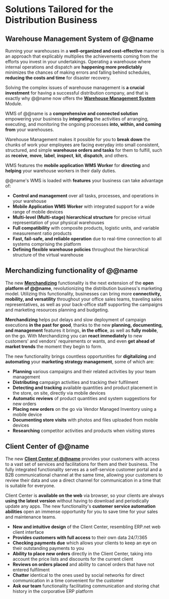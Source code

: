 # Solutions Tailored for the Distribution Business

## Warehouse Management System of @@name

Running your warehouses in a **well-organized and cost-effective** manner is an approach that explicably multiplies the achievements coming from the efforts you invest in your undertakings. 
Operating a warehouse where internal operations and dispatch are **happening more predictably** minimizes the chances of making errors and falling behind schedules, **reducing the costs and time** for disaster recovery.  

Solving the complex issues of warehouse management is **a crucial investment** for having a successful distribution company, and that is exactly why @@name now offers the **[Warehouse Management System](~/features/logistics/warehouse_management.md)** Module. 

WMS of @@name is a **comprehensive and connected solution** empowering your business by **integrating** the activities of arranging, executing, and monitoring the ongoing processes **into, within, and coming from** your warehouses.  

Warehouse Management makes it possible for you to **break down** the chunks of work your employees are facing everyday into small consistent, structured, and simple **warehouse orders and tasks** for them to fulfill, such as **receive**, **move**, **label**, **inspect**, **kit**, **dispatch**, and others.  

WMS features the **mobile application WMS Worker** for **directing** and **helping** your warehouse workers in their daily duties.  

@@name's WMS is loaded with **features** your business can take advantage of: 

* **Control and management** over all tasks, processes, and operations in your warehouse
* **Mobile Application WMS Worker** with integrated support for a wide range of mobile devices
* **Multi-level (Multi-stage) hierarchical structure** for precise virtual representation of your physical warehouses
* **Full compatibility** with composite products, logistic units, and variable measurement ratio products
* **Fast, fail-safe, and reliable operation** due to real-time connection to all systems comprising the platform
* **Defining flexible warehouse policies** throughout the hierarchical structure of the virtual warehouse

## Merchandizing functionality of @@name

The new **[Merchandizing](~/features/crm/merchandising.md)** functionality is the next extension of the **open platform of @@name**, revolutionizing the distribution business's marketing model. 
Utilizing this functionality, businesses can bring more **connectivity, mobility, and versatility** throughout your office sales teams, traveling sales representatives, as well as your back-office staff supporting the campaigns and marketing resources planning and budgeting.  

**Merchandizing** helps put delays and slow deployment of campaign executions **in the past for good**, thanks to the new **planning, documenting, and management** features it brings, **in the office**, as well as **fully mobile**, on the go. 
With Merchandizing you can **react immediately** to new customers' and vendors' requirements or wants, and even **get ahead of market trends** the moment they begin to form.  

The new functionality brings countless opportunities for **digitalizing** and **automating** your **marketing strategy management**, some of which are:

* **Planning** various campaigns and their related activities by your team management 
* **Distributing** campaign activities and tracking their fulfilment 
* **Detecting and tracking** available quantities and product placement in the store, on site, directly via mobile devices 
* **Automatic reviews** of product quantities and system suggestions for new orders 
* **Placing new orders** on the go via Vendor Managed Inventory using a mobile device
* **Documenting store visits** with photos and files uploaded from mobile devices
* **Researching** competitor activities and products when visiting stores

## Client Center of @@name

The new **[Client Center of @@name](~/features/crm/client-center.md)** provides your customers with access to a vast set of services and facilitations for them and their business. 
The fully integrated functionality serves as a self-service customer portal and a B2B communicational channel at the same time, allowing your customers to review their data and use a direct channel for communication in a time that is suitable for everyone.  

Client Center is **available on the web** via browser, so your clients are always **using the latest version** without having to download and periodically update any apps. 
The new functionality's **customer service automation abilities** open an immense opportunity for you to save time for your sales and maintenance teams.  

* **New and intuitive design** of the Client Center, resembling ERP.net web client interface
* **Provides customers with full access** to their own data 24/7/365
* **Checking payments due** which allows your clients to keep an eye on their outstanding payments to you
* **Ability to place new orders** directly in the Client Center, taking into account the price lists and discounts for the current client
* **Reviews on orders placed** and ability to cancel orders that have not entered fulfilment
* **Chatter** identical to the ones used by social networks for direct communication in a time convenient for the customer
* **Ask our team** functionality facilitating communication and storing chat history in the corporative ERP platform
